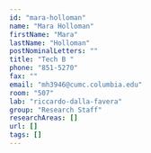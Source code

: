 ```yaml
---
id: "mara-holloman"
name: "Mara Holloman"
firstName: "Mara"
lastName: "Holloman"
postNominalLetters: ""
title: "Tech B "
phone: "851-5270"
fax: ""
email: "mh3946@cumc.columbia.edu"
room: "507"
lab: "riccardo-dalla-favera"
group: "Research Staff"
researchAreas: []
url: []
tags: []
---
```

